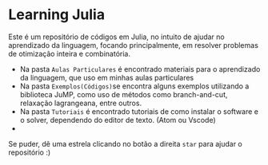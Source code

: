# Learning Julia

Este é um repositório de códigos em Julia, no intuito de ajudar no aprendizado da linguagem, focando principalmente, em resolver problemas de otimização inteira e combinatória.

- Na pasta `Aulas Particulares`  é encontrado materiais para o aprendizado da linguagem, que uso em minhas aulas particulares
- Na pasta `Exemplos(Códigos)`se encontra alguns exemplos utilizando a biblioteca JuMP, como uso de métodos como branch-and-cut, relaxação lagrangeana, entre outros.
- Na pasta ``Tutoriais`` é encontrado tutoriais de como instalar o software e o solver, dependendo do editor de texto. (Atom ou Vscode) 
- 

Se puder, dê uma estrela clicando no botão a direita `star` para ajudar o repositório :) 



